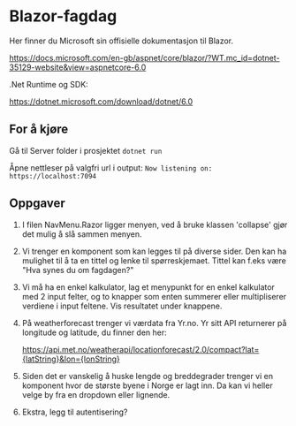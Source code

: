 # Blazor-fagdag

Her finner du Microsoft sin offisielle dokumentasjon til Blazor.

<https://docs.microsoft.com/en-gb/aspnet/core/blazor/?WT.mc_id=dotnet-35129-website&view=aspnetcore-6.0>

.Net Runtime og SDK:

<https://dotnet.microsoft.com/download/dotnet/6.0>

## For å kjøre

Gå til Server folder i prosjektet
`dotnet run`

Åpne nettleser på valgfri url i output:
`Now listening on: https://localhost:7094`

## Oppgaver

1. I filen NavMenu.Razor ligger menyen, ved å bruke klassen 'collapse' gjør det mulig å slå sammen menyen.
2. Vi trenger en komponent som kan legges til på diverse sider. Den kan ha mulighet til å ta en tittel og lenke til spørreskjemaet. Tittel kan f.eks være "Hva synes du om fagdagen?"
3. Vi må ha en enkel kalkulator, lag et menypunkt for en enkel kalkulator med 2 input felter, og to knapper som enten summerer eller multipliserer verdiene i input feltene. Vis resultatet under knappene.
4. På weatherforecast trenger vi værdata fra Yr.no.
   Yr sitt API returnerer på longitude og latitude, du finner den her:

   <https://api.met.no/weatherapi/locationforecast/2.0/compact?lat={latString}&lon={lonString}>

5. Siden det er vanskelig å huske lengde og breddegrader trenger vi en komponent hvor de største byene i Norge er lagt inn. Da kan vi heller velge by fra en dropdown eller lignende.
6. Ekstra, legg til autentisering?
